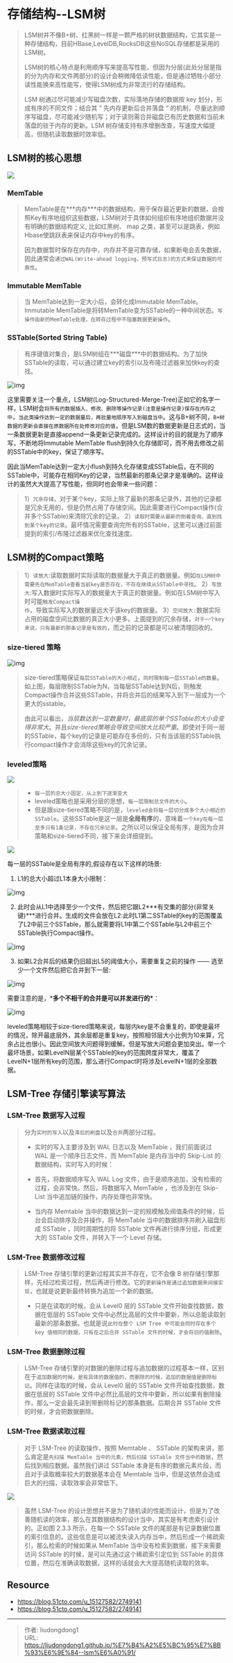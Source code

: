 # 存储结构--LSM树


> LSM树并不像B+树、红黑树一样是一颗严格的树状数据结构，它其实是一种存储结构，目前HBase,LevelDB,RocksDB这些NoSQL存储都是采用的LSM树。
>
> LSM树的核心特点是利用顺序写来提高写性能，但因为分层(此处分层是指的分为内存和文件两部分)的设计会稍微降低读性能，但是通过牺牲小部分读性能换来高性能写，使得LSM树成为非常流行的存储结构。
>
> LSM 树通过尽可能减少写磁盘次数，实际落地存储的数据按 key 划分，形成有序的不同文件；结合其 “ 先内存更新后合并落盘 ” 的机制，尽量达到顺序写磁盘，尽可能减少随机写；对于读则需合并磁盘已有历史数据和当前未落盘的驻于内存的更新。LSM 树存储支持有序增删改查，写速度大幅提高，但随机读取数据时效率低。

## **LSM树的核心思想**

![](https://gitee.com/github-25970295/blogimgv2022/raw/master/v2-37576525d52091fd713bb13556c92861_720w-16619597014363.jpg)

### MemTable

> MemTable是在***内存\***中的数据结构，用于保存最近更新的数据，会按照Key有序地组织这些数据，LSM树对于具体如何组织有序地组织数据并没有明确的数据结构定义, 比如红黑树、 map 之类，甚至可以是跳表，例如Hbase使跳跃表来保证内存中key的有序。
>
> 因为数据暂时保存在内存中，内存并不是可靠存储，如果断电会丢失数据，因此通常会`通过WAL(Write-ahead logging，预写式日志)的方式来保证数据的可靠性`。

### Immutable MemTable

> 当 MemTable达到一定大小后，会转化成Immutable MemTable。Immutable MemTable是将转MemTable变为SSTable的一种中间状态。`写操作由新的MemTable处理，在转存过程中不阻塞数据更新操作`。

### SSTable(Sorted String Table)

> 有序键值对集合，是LSM树组在***磁盘\***中的数据结构。为了加快SSTable的读取，可以通过建立key的索引以及布隆过滤器来加快key的查找。

![img](https://gitee.com/github-25970295/blogimgv2022/raw/master/v2-9eeda5082f56b1df20fa555d36b0e0ae_720w.png)

这里需要关注一个重点，LSM树(Log-Structured-Merge-Tree)正如它的名字一样，LSM树会`将所有的数据插入、修改、删除等操作记录(注意是操作记录)保存在内存之中`，`当此类操作达到一定的数据量后，再批量地顺序写入到磁盘当中`。这与B+树不同，`B+树数据的更新会直接在原数据所在处修改对应的值`，但是LSM数的数据更新是日志式的，当一条数据更新是直接append一条更新记录完成的。这样设计的目的就是为了顺序写，不断地将Immutable MemTable flush到持久化存储即可，而不用去修改之前的SSTable中的key，保证了顺序写。

因此当MemTable达到一定大小flush到持久化存储变成SSTable后，在不同的SSTable中，可能存在相同Key的记录，当然最新的那条记录才是准确的。这样设计的虽然大大提高了写性能，但同时也会带来一些问题：

> 1）`冗余存储`，对于某个key，实际上除了最新的那条记录外，其他的记录都是冗余无用的，但是仍然占用了存储空间。因此需要进行Compact操作(合并多个SSTable)来清除冗余的记录。
> 2）`读取时需要从最新的倒着查询，直到找到某个key的记录`。最坏情况需要查询完所有的SSTable，这里可以通过前面提到的索引/布隆过滤器来优化查找速度。

## LSM树的Compact策略

> 1）`读放大`:读取数据时实际读取的数据量大于真正的数据量。例如`在LSM树中需要先在MemTable查看当前key是否存在，不存在继续从SSTable中寻找`。
> 2）`写放大`:写入数据时实际写入的数据量大于真正的数据量。例如在LSM树中写入时可能`触发Compact操作`，导致实际写入的数据量远大于该key的数据量。
> 3）`空间放大:`数据实际占用的磁盘空间比数据的真正大小更多。上面提到的冗余存储，`对于一个key来说，只有最新的那条记录是有效的`，而之前的记录都是可以被清理回收的。

### size-tiered 策略

![img](https://gitee.com/github-25970295/blogimgv2022/raw/master/v2-bedb057fde7a4ce4d5be2ea34fe86f59_720w.jpg)

> size-tiered策略保证`每层SSTable的大小相近`，`同时限制每一层SSTable的数量`。如上图，每层限制SSTable为N，当每层SSTable达到N后，则触发Compact操作合并这些SSTable，并将合并后的结果写入到下一层成为一个更大的sstable。
>
> 由此可以看出，*当层数达到一定数量时，最底层的单个SSTable的大小会变得非常大*。并且*size-tiered策略会导致空间放大比较严重*。即使对于同一层的SSTable，每个key的记录是可能存在多份的，只有当该层的SSTable执行compact操作才会消除这些key的冗余记录。

### leveled策略

![](https://gitee.com/github-25970295/blogimgv2022/raw/master/v2-5f8de2e435e979936693631617a60d16_720w.jpg)

> - `每一层的总大小固定，从上到下逐渐变大`
> - leveled策略也是采用分层的思想，`每一层限制总文件的大小`。
> - 但是跟size-tiered策略不同的是，`leveled会将每一层切分成多个大小相近的SSTable`。这些SSTable是这一层是**全局有序**的，意味着`一个key在每一层至多只有1条记录，不存在冗余记录`。之所以可以保证全局有序，是因为合并策略和size-tiered不同，接下来会详细提到。

![](https://gitee.com/github-25970295/blogimgv2022/raw/master/v2-8274669affe5b9602aff45ddff29e628_720w.jpg)

每一层的SSTable是全局有序的,假设存在以下这样的场景:

1) L1的总大小超过L1本身大小限制：

![img](https://gitee.com/github-25970295/blogimgv2022/raw/master/v2-2546095c6b6e02af02de10cd236302f8_720w.jpg)

2) 此时会从L1中选择至少一个文件，然后把它跟L2***有交集的部分(非常关键)***进行合并。生成的文件会放在L2:此时L1第二SSTable的key的范围覆盖了L2中前三个SSTable，那么就需要将L1中第二个SSTable与L2中前三个SSTable执行Compact操作。

![img](https://pic2.zhimg.com/80/v2-663d136cefaaf6f8301833bf29c833e9_720w.jpg)

3) 如果L2合并后的结果仍旧超出L5的阈值大小，需要重复之前的操作 —— 选至少一个文件然后把它合并到下一层:

![img](https://gitee.com/github-25970295/blogimgv2022/raw/master/v2-715d76154b33abbe51e158b0cfcdc2bc_720w.jpg)

需要注意的是，***多个不相干的合并是可以并发进行的\***：

![img](https://gitee.com/github-25970295/blogimgv2022/raw/master/v2-2065db94c8837edd583b6ec639eaae6e_720w.jpg)

leveled策略相较于size-tiered策略来说，每层内key是不会重复的，即使是最坏的情况，除开最底层外，其余层都是重复key，按照相邻层大小比例为10来算，冗余占比也很小。因此空间放大问题得到缓解。但是写放大问题会更加突出。举一个最坏场景，如果LevelN层某个SSTable的key的范围跨度非常大，覆盖了LevelN+1层所有key的范围，那么进行Compact时将涉及LevelN+1层的全部数据。

## LSM-Tree 存储引擎读写算法

### LSM-Tree 数据写入过程

> 分为`实时的写入`以及`滞后的刷盘`以及`合并`两部分过程。
>
> - 实时的写入主要涉及到 WAL 日志以及 MemTable ，我们前面说过 WAL 是一个顺序日志文件，而 MemTable 是内存当中的 Skip-List 的数据结构，实时写入的时候：
> - 首先，将数据顺序写入 WAL Log 文件，由于是顺序追加，没有检索的过程，会非常快。然后，将数据写入 MemTable ，也涉及到在 Skip-List 当中追加链的操作，内存处理也非常快。
>
> - 当内存 Memtable 当中的数据达到一定的规模触及阀值条件的时候，后台会启动排序及合并操作，将 MemTable 当中的数据排序并刷入磁盘形成 SSTable ，同时周期性的将 SSTable 文件再进行排序分组，形成更大的 SSTable 文件，并转入下一个 Level 存储。

### LSM-Tree 数据修改过程

> LSM-Tree 存储引擎的更新过程其实并不存在，它不会像 B 树存储引擎那样，先经过检索过程，然后再进行修改。它的`更新操作是通过追加数据来间接实现`，也就是说更新最终转换为追加一个新的数据。
>
> - 只是在读取的时候，会从 Level0 层的 SSTable 文件开始查找数据，数据在低层的 SSTable 文件中必然比高层的文件中要新，所以总能读取到最新的那条数据。也就是说`此时在整个 LSM Tree 中可能会同时存在多个 key 值相同的数据，只有在之后合并 SSTable 文件的时候，才会将旧的值删除`。

### LSM-Tree 数据删除过程

> LSM-Tree 存储引擎的对数据的删除过程与追加数据的过程基本一样，区别在于`追加数据的时候，是有具体的数据值的，而删除的时候，追加的数据值是删除标记`。同样在读取的时候，会从 Level0 层的 SSTable 文件开始查找数据，数据在低层的 SSTable 文件中必然比高层的文件中要新，所以如果有删除操作，那么一定会最先读到带删除标记的那条数据。后期合并 SSTable 文件的时候，才会把数据删除。

### LSM-Tree 数据读取过程

> 对于 LSM-Tree 的读取操作，按照 Memtable 、 SSTable 的架构来讲，那么肯定是`先扫描 MemTable 当中的元素，然后扫描 SSTable 文件当中的数据`，然后找到相应数据。虽然我们讲过 SSTable 本身是有序的数据元素片段，而且对于读取概率较大的数据基本会在 Memtable 当中，但是这依然会造成巨大的扫描，读取效率会非常低下。

![](https://gitee.com/github-25970295/blogimgv2022/raw/master/image-20220810235421939.png)

>
> 虽然 LSM-Tree 的设计思想并不是为了随机读的性能而设计，但是为了改善随机读的效率，那么在其数据结构的设计当中，其实是有考虑索引设计的。正如图 2.3.3 所示，在每一个 SSTable 文件的尾部是有记录数据位置的索引信息的。这些信息是可以被流失读入内存当中，然后形成一个稀疏索引，那么检索的时候如果从 MemTable 当中没有检索到数据，接下来需要访问 SSTable 的时候，是可以先通过这个稀疏索引定位到 SSTable 的具体位置，然后在准确读取数据，这样的话就会大大提高随机读取的效率。
>

## Resource

- https://blog.51cto.com/u_15127582/2749141
- https://blog.51cto.com/u_15127582/2749141

---

> 作者: liudongdong1  
> URL: https://liudongdong1.github.io/%E7%B4%A2%E5%BC%95%E7%BB%93%E6%9E%84--lsm%E6%A0%91/  

